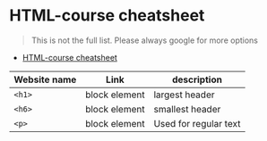 # HTML-course cheatsheet

> This is not the full list. Please always google for more options

- [HTML-course cheatsheet](#html-course-cheatsheet)

| Website name | Link          | description           |
| ------------ | ------------- | --------------------- |
| `<h1>`       | block element | largest header        |
| `<h6>`       | block element | smallest header       |
| `<p>`        | block element | Used for regular text |
